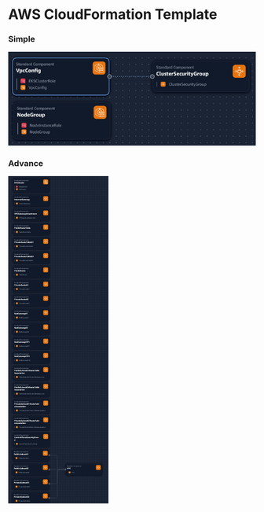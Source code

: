 # AWS CloudFormation Template 

### Simple 

![My Image](simple.png)

### Advance

![My Image](advance.png)
